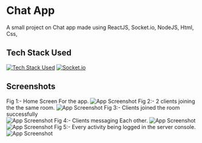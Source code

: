 
# Chat App

A small project on Chat app made using ReactJS, Socket.io, NodeJS, Html, Css, 


## Tech Stack Used
[![Tech Stack Used](https://skills.thijs.gg/icons?i=react,nodejs,html,css)](https://skills.thijs.gg)
[![Socket.io](https://user-images.githubusercontent.com/74059877/249572852-9fbd93a5-7a2d-4536-8223-04e00d20a043.png)](https://skills.thijs.gg)
## Screenshots

Fig 1:- Home Screen For the app.
![App Screenshot](https://user-images.githubusercontent.com/74059877/249572811-2eac2eb4-b62f-426a-9491-c1e7f4b4d9a6.png)
Fig 2:- 2 clients joining the the same room.
![App Screenshot](https://user-images.githubusercontent.com/74059877/249572828-bf2b1a1e-4d29-4294-98a6-a19d10551f39.png)
Fig 3:- Clients joined the room successfully  
![App Screenshot](https://user-images.githubusercontent.com/74059877/249572833-61468a5d-8124-49bd-8796-9849afd34560.png)
Fig 4:- Clients messaging Each other.
![App Screenshot](https://user-images.githubusercontent.com/74059877/249572838-20d1182a-8f6c-4900-a345-18e1f3158be4.png)
![App Screenshot](https://user-images.githubusercontent.com/74059877/249572842-7438d726-d865-4beb-85a6-c6fa84c4f52c.png)
Fig 5:- Every activity being logged in the server console.
![App Screenshot](https://user-images.githubusercontent.com/74059877/249572847-44e7441f-df30-45ef-a7e5-73089c3ed4a1.png)

